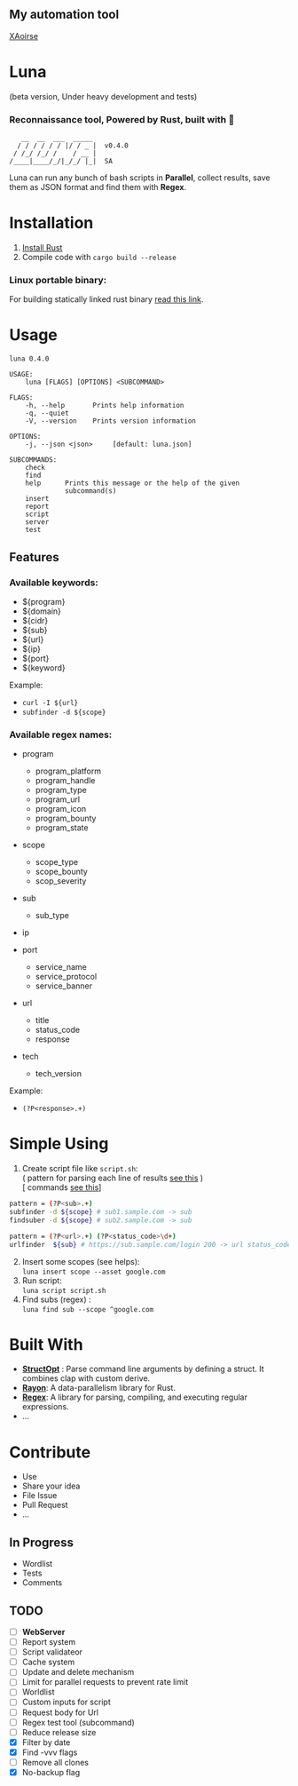 ## My automation tool
[XAoirse](https://github.com/xaoirse)
# Luna 
(beta version, Under heavy development and tests)
### **Reconnaissance** tool, Powered by **Rust**, built with 🖤  


```
   __  __  ___  _____ 
  / / / / / / |/ / _ |  v0.4.0
 / /_/ /_/ /    / __ |        
/____|____/_/|_/_/ |_|  SA    

```
 
Luna can run any bunch of bash scripts in **Parallel**, collect results, save them as JSON format and find them with **Regex**.


# Installation   
1. [Install Rust](https://www.rust-lang.org/tools/install)
2. Compile code with `cargo build --release`   

### Linux portable binary:
For building statically linked rust binary [read this link](https://blog.davidvassallo.me/2021/06/10/lessons-learned-building-statically-linked-rust-binaries-openssl/).



# Usage

```
luna 0.4.0

USAGE:
    luna [FLAGS] [OPTIONS] <SUBCOMMAND>

FLAGS:
    -h, --help       Prints help information
    -q, --quiet      
    -V, --version    Prints version information

OPTIONS:
    -j, --json <json>     [default: luna.json]

SUBCOMMANDS:
    check     
    find      
    help      Prints this message or the help of the given
              subcommand(s)
    insert    
    report    
    script    
    server    
    test        
```
## Features
### <a name="available-keywords"> </a>Available keywords:
- ${program}
- ${domain}
- ${cidr}
- ${sub}
- ${url}
- ${ip}
- ${port}
- ${keyword}

Example:
- `curl -I ${url}`
- `subfinder -d ${scope}`

### <a name="regex-names"> </a>Available regex names:
- program
    - program_platform
    - program_handle
    - program_type
    - program_url
    - program_icon
    - program_bounty
    - program_state  

- scope
    - scope_type
    - scope_bounty
    - scop_severity

- sub
    - sub_type

- ip

- port
    - service_name
    - service_protocol
    - service_banner

- url
    - title
    - status_code
    - response

- tech
    - tech_version

Example:
- `(?P<response>.+)`

# Simple Using
1. Create script file like `script.sh`:  
( pattern for parsing each line of results [see this](#regex-names) )  
[ commands [see this](#available-keywords)]
```bash
pattern = (?P<sub>.+)
subfinder -d ${scope} # sub1.sample.com -> sub
findsuber -d ${scope} # sub2.sample.com -> sub

pattern = (?P<url>.+) (?P<status_code>\d+)
urlfinder  ${sub} # https://sub.sample.com/login 200 -> url status_code
```
2. Insert some scopes (see helps):  
`luna insert scope --asset google.com`
3. Run script:  
`luna script script.sh`  
4. Find subs (regex) :  
`luna find sub --scope ^google.com`


# Built With
- [**StructOpt**](https://github.com/TeXitoi/structopt)
: Parse command line arguments by defining a struct. It combines clap with custom derive.
- [**Rayon**](https://github.com/rayon-rs/rayon): A data-parallelism library for Rust.
- [**Regex**](https://github.com/rust-lang/regex
): A library for parsing, compiling, and executing regular expressions.
- ...

# Contribute
- Use
- Share your idea
- File Issue
- Pull Request
- ...

## In Progress
- Wordlist
- Tests
- Comments


## TODO
- [ ] **WebServer**  
- [ ] Report system  
- [ ] Script validateor  
- [ ] Cache system  
- [ ] Update and delete mechanism  
- [ ] Limit for parallel requests to prevent rate limit  
- [ ] Worldlist
- [ ] Custom inputs for script
- [ ] Request body for Url
- [ ] Regex test tool (subcommand)
- [ ] Reduce release size
- [x] Filter by date
- [x] Find -vvv flags
- [ ] Remove all clones  
- [x] No-backup flag
